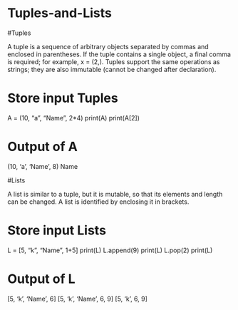 # Tuples-and-Lists

#Tuples

A tuple is a sequence of arbitrary objects separated by commas and enclosed in 
parentheses. If the tuple contains a single object, a final comma is required; for 
example, x = (2,). Tuples support the same operations as strings; they are also 
immutable (cannot be changed after declaration).

# Store input Tuples

A = (10, “a”, “Name”, 2*4)
print(A)
print(A[2])

# Output of A

(10, ‘a’, ‘Name’, 8)
Name

#Lists

A list is similar to a tuple, but it is mutable, so that its elements and length can be 
changed. A list is identified by enclosing it in brackets.

# Store input Lists

L = [5, “k”, “Name”, 1+5]
print(L)
L.append(9)
print(L)
L.pop(2)
print(L)

# Output of L

[5, ‘k’, ‘Name’, 6]
[5, ‘k’, ‘Name’, 6, 9]
[5, ‘k’, 6, 9]

